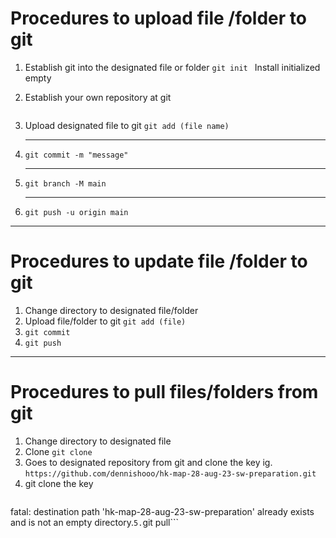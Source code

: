 # Procedures to upload file /folder to git

1. Establish git into the designated file or folder
   ```git init ```
   Install initialized empty 
  
2.  Establish your own repository at git 
    ``````
3.  Upload designated file to git 
    ```git add (file name)```

4. ---
   ```git commit -m "message"```

5. --- 
   ```git branch -M main``` 
6. ---
   ```git push -u origin main```

----------------------------------------------------------------

# Procedures to update file /folder to git

1. Change directory to designated file/folder 
2. Upload file/folder to git
   ```git add (file)```
3. ```git commit```
4. ```git push```

----------------------------------------------------------------

# Procedures to pull files/folders from git

1. Change directory to designated file
2. Clone 
   ```git clone```
3. Goes to designated repository from git and clone the key
   ig. ```https://github.com/dennishooo/hk-map-28-aug-23-sw-preparation.git```
4. git clone the key
    ```git clone https://github.com/dennishooo/hk-map-28-aug-23-sw-preparation.git
fatal: destination path 'hk-map-28-aug-23-sw-preparation' already exists and is not an empty directory.```
5. ```git pull```